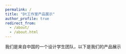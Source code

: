 ```yaml
---
permalink: /
title: "Dt工作室产品展示"
author_profile: true
redirect_from: 
  - /about/
  - /about.html
---
```

我们是来自中国的一个设计学生团队，以下是我们的产品展示

